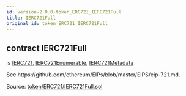 ```yaml
---
id: version-2.0.0-token_ERC721_IERC721Full
title: IERC721Full
original_id: token_ERC721_IERC721Full
---
```


<div class="contract-doc"><div class="contract"><h2 class="contract-header"><span class="contract-kind">contract</span> IERC721Full</h2><p class="base-contracts"><span>is</span> <a href="token_ERC721_IERC721.html">IERC721</a><span>, </span><a href="token_ERC721_IERC721Enumerable.html">IERC721Enumerable</a><span>, </span><a href="token_ERC721_IERC721Metadata.html">IERC721Metadata</a></p><p class="description">See https://github.com/ethereum/EIPs/blob/master/EIPS/eip-721.md.</p><div class="source">Source: <a href="https://github.com/OpenZeppelin/zeppelin-solidity/blob/v2.0.0/contracts/token/ERC721/IERC721Full.sol" target="_blank">token/ERC721/IERC721Full.sol</a></div></div></div>
